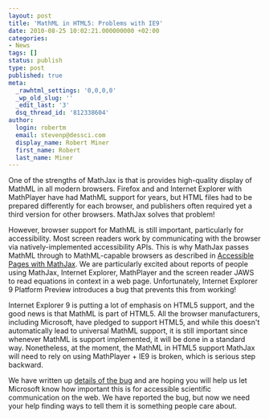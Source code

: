```yaml
---
layout: post
title: 'MathML in HTML5: Problems with IE9'
date: 2010-08-25 10:02:21.000000000 +02:00
categories:
- News
tags: []
status: publish
type: post
published: true
meta:
  _rawhtml_settings: '0,0,0,0'
  _wp_old_slug: ''
  _edit_last: '3'
  dsq_thread_id: '812338604'
author:
  login: robertm
  email: stevenp@dessci.com
  display_name: Robert Miner
  first_name: Robert
  last_name: Miner
---
```


One of the strengths of MathJax is that is provides high-quality display of MathML in all modern browsers.  Firefox and and Internet Explorer with MathPlayer have had MathML support for years, but HTML files had to be prepared differently for each browser, and publishers often required yet a third version for other browsers.  MathJax solves that problem!

However, browser support for MathML is still important, particularly for accessibility. Most screen readers work by communicating with the browser via natively-implemented accessibility APIs.  This is why MathJax passes MathML through to MathML-capable browsers as described in [Accessible Pages with MathJax](/accessible-pages-with-mathjax/). We are particularly excited about reports of people using MathJax, Internet Explorer, MathPlayer and the screen reader JAWS to read equations in context in a web page.  Unfortunately, Internet Explorer 9 Platform Preview introduces a bug that prevents this from working!

Internet Explorer 9 is putting a lot of emphasis on HTML5 support, and the good news is that MathML is part of HTML5.  All the browser manufacturers, including Microsoft, have pledged to support HTML5, and while this doesn't automatically lead to universal MathML support, it is still important since whenever MathML is support implemented, it will be done in a standard way. Nonetheless, at the moment, the MathML in HTML5 support MathJax will need to rely on  using MathPlayer + IE9 is broken, which is serious step backward.

We have written up [details of the bug](http://accessiblemath.dessci.com/2010/08/mathml-in-html5-internet-explorer-9-is-broken.html) and are hoping you will help us let Microsoft know how important this is for accessible scientific communication on the web.  We have reported the bug, but now we need your help finding ways to tell them it is something people care about.
